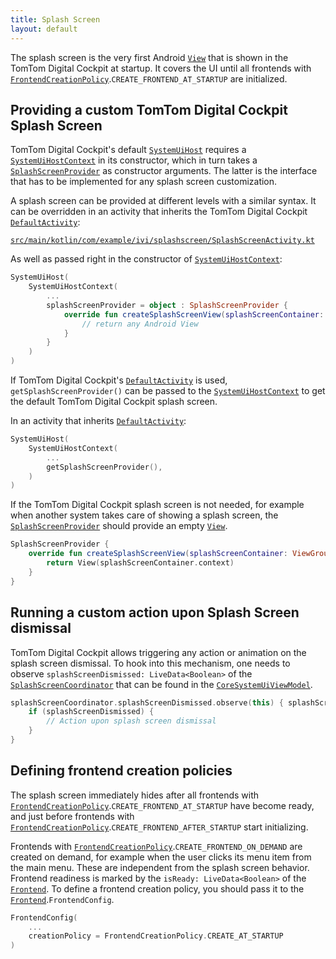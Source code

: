 ```yaml
---
title: Splash Screen
layout: default
---
```


The splash screen is the very first Android
[`View`](https://developer.android.com/reference/android/view/View) that is shown in the TomTom
Digital Cockpit at startup. It covers the UI until all frontends with
[`FrontendCreationPolicy`](TTIVI_PLATFORM_API).`CREATE_FRONTEND_AT_STARTUP` are initialized.

## Providing a custom TomTom Digital Cockpit Splash Screen

TomTom Digital Cockpit's default [`SystemUiHost`](TTIVI_PLATFORM_API) requires a
[`SystemUiHostContext`](TTIVI_PLATFORM_API) in its constructor, which in turn takes a
[`SplashScreenProvider`](TTIVI_PLATFORM_API) as constructor arguments. The latter is the interface
that has to be implemented for any splash screen customization.

A splash screen can be provided at different levels with a similar syntax. It can be overridden in
an activity that inherits the TomTom Digital Cockpit [`DefaultActivity`](TTIVI_PLATFORM_API):

[`src/main/kotlin/com/example/ivi/splashscreen/SplashScreenActivity.kt`](https://github.com/tomtom-international/tomtom-digital-cockpit-sdk-examples/blob/main/examples/systemui/splashscreen/src/main/kotlin/com/example/ivi/splashscreen/SplashScreenActivity.kt#L24-L34)

As well as passed right in the constructor of [`SystemUiHostContext`](TTIVI_PLATFORM_API):

```kotlin
SystemUiHost(
    SystemUiHostContext(
        ...
        splashScreenProvider = object : SplashScreenProvider {
            override fun createSplashScreenView(splashScreenContainer: ViewGroup): View {
                // return any Android View
            }
        }
    )
)
```

If TomTom Digital Cockpit's [`DefaultActivity`](TTIVI_PLATFORM_API) is used,
`getSplashScreenProvider()` can be passed to the [`SystemUiHostContext`](TTIVI_PLATFORM_API) to get
the default TomTom Digital Cockpit splash screen.

In an activity that inherits [`DefaultActivity`](TTIVI_PLATFORM_API):

```kotlin
SystemUiHost(
    SystemUiHostContext(
        ...
        getSplashScreenProvider(),
    )
)
```

If the TomTom Digital Cockpit splash screen is not needed, for example when another system takes
care of showing a splash screen, the [`SplashScreenProvider`](TTIVI_PLATFORM_API) should provide an
empty [`View`](https://developer.android.com/reference/android/view/View).

```kotlin
SplashScreenProvider {
    override fun createSplashScreenView(splashScreenContainer: ViewGroup): View {
        return View(splashScreenContainer.context)
    }
}
```

## Running a custom action upon Splash Screen dismissal

TomTom Digital Cockpit allows triggering any action or animation on the splash screen dismissal. To
hook into this mechanism, one needs to observe `splashScreenDismissed: LiveData<Boolean>` of the
[`SplashScreenCoordinator`](TTIVI_PLATFORM_API) that can be found in the
[`CoreSystemUiViewModel`](TTIVI_PLATFORM_API).

```kotlin
splashScreenCoordinator.splashScreenDismissed.observe(this) { splashScreenDismissed ->
    if (splashScreenDismissed) {
        // Action upon splash screen dismissal
    }
}
```

## Defining frontend creation policies

The splash screen immediately hides after all frontends with
[`FrontendCreationPolicy`](TTIVI_PLATFORM_API).`CREATE_FRONTEND_AT_STARTUP` have become ready, and
just before frontends with
[`FrontendCreationPolicy`](TTIVI_PLATFORM_API).`CREATE_FRONTEND_AFTER_STARTUP` start initializing.

Frontends with [`FrontendCreationPolicy`](TTIVI_PLATFORM_API).`CREATE_FRONTEND_ON_DEMAND` are
created on demand, for example when the user clicks its menu item from the main menu. These are
independent from the splash screen behavior. Frontend readiness is marked by the `isReady:
LiveData<Boolean>` of the [`Frontend`](TTIVI_PLATFORM_API). To define a frontend creation policy,
you should pass it to the [`Frontend`](TTIVI_PLATFORM_API).`FrontendConfig`.

```kotlin
FrontendConfig(
    ...
    creationPolicy = FrontendCreationPolicy.CREATE_AT_STARTUP
)
```
